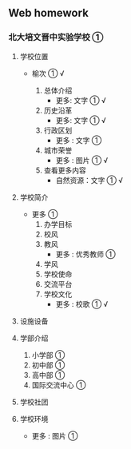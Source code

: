 ## Web homework

### 北大培文晋中实验学校 ①

1. 学校位置

   - 榆次 ① √

     1. 总体介绍
        - 更多: 文字 ① √
     2. 历史沿革
        - 更多: 文字 ① √
     3. 行政区划
        - 更多 : 文字 ①
     4. 城市荣誉
        - 更多 : 图片 ① √
     5. 查看更多内容
        - 自然资源：文字 ① √

2. 学校简介

   - 更多 ①
     1. 办学目标
     2. 校风
     3. 教风
        - 更多 : 优秀教师 ①
     4. 学风
     5. 学校使命
     6. 交流平台
     7. 学校文化
        - 更多 : 校歌 ① √

3. 设施设备

4. 学部介绍

   1. 小学部 ①
   2. 初中部 ①
   3. 高中部 ①
   4. 国际交流中心 ①

5. 学校社团

6. 学校环境
   - 更多 : 图片 ①
